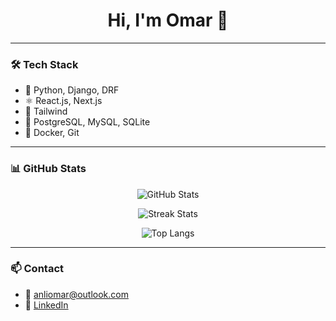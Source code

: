 <h1 align="center">Hi, I'm Omar 👋</h1>

---

### 🛠️ Tech Stack
- 🐍 Python, Django, DRF  
- ⚛️ React.js, Next.js  
- 💅 Tailwind
- 🐘 PostgreSQL, MySQL, SQLite  
- 🐳 Docker, Git

---

### 📊 GitHub Stats

<p align="center">
  <img src="https://github-readme-stats.vercel.app/api?username=serialcoder-io&show_icons=true&theme=github_dark&hide_title=false" alt="GitHub Stats" />
</p>

<p align="center">
  <img src="https://github-readme-streak-stats.herokuapp.com/?user=serialcoder-io&theme=github-dark&hide_border=false" alt="Streak Stats" />
</p>

<p align="center">
  <img src="https://github-readme-stats.vercel.app/api/top-langs/?username=serialcoder-io&layout=compact&theme=github_dark" alt="Top Langs" />
</p>

---

### 📫 Contact
- 📧 anliomar@outlook.com 
- 💼 [LinkedIn](https://www.linkedin.com/in/omar-anli-25215b2b2/)
